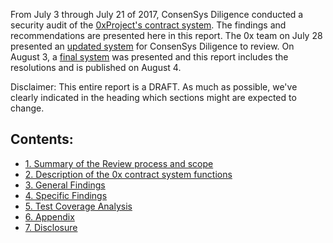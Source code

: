 From July 3 through July 21 of 2017, ConsenSys Diligence conducted a security audit of the [0xProject's contract system](#a41-file-list). The findings and recommendations are presented here in this report. The 0x team on July 28 presented an [updated system](https://github.com/0xProject/contracts/tree/e51d4dcb4c8e0d93815e9d2a5c511d60ce017870) for ConsenSys Diligence to review.  On August 3, a [final system](https://github.com/0xProject/contracts/tree/74728c404a1c7e9091074bd88abf454fd374228a) was presented and this report includes the resolutions and is published on August 4.

Disclaimer: This entire report is a DRAFT. As much as possible, we've clearly indicated in the heading which sections might are expected to change.

## Contents:

* [1. Summary of the Review process and scope](./report/1_process.md)
* [2. Description of the 0x contract system functions](./report/2_system_overview.md)
* [3. General Findings](./report/3_general_findings.md)
* [4. Specific Findings](./report/4_specific_findings.md)
* [5. Test Coverage Analysis](./report/5_coverage.md)
* [6. Appendix](./report/6_appendix.md)
* [7. Disclosure](./report/7_disclosure.md)

